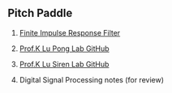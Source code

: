 ## Pitch Paddle


1. [Finite Impulse Response Filter](https://www.fpga4student.com/2017/01/a-low-pass-fir-filter-in-vhdl.html)


2. [Prof.K Lu   Pong Lab GitHub](https://github.com/kevinwlu/dsd/tree/master/Nexys-A7/Lab-6)


3. [Prof.K Lu   Siren Lab GitHub](https://github.com/kevinwlu/dsd/tree/master/Nexys-A7/Lab-5)


4. Digital Signal Processing notes (for review)
